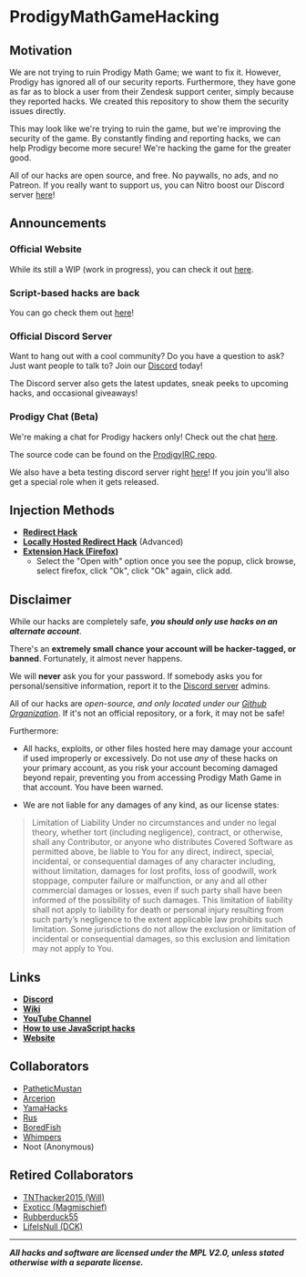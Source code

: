 # ProdigyMathGameHacking

## Motivation

We are not trying to ruin Prodigy Math Game; we want to fix it. However, Prodigy has ignored all of our security reports. Furthermore, they have gone as far as to block a user from their Zendesk support center, simply because they reported hacks. We created this repository to show them the security issues directly.

This may look like we're trying to ruin the game, but we're improving the security of the game. By constantly finding and reporting hacks, we can help Prodigy
become more secure! We're hacking the game for the greater good.

All of our hacks are open source, and free. No paywalls, no ads, and no Patreon. If you really want to support us, you can Nitro boost our Discord server [here](https://discord.gg/XQDfbfq)!

## Announcements

### Official Website

While its still a WIP (work in progress), you can check it out [here](https://prodigyhacking.com/).

### Script-based hacks are back

You can go check them out [here](https://github.com/Prodigy-Hacking/ProdigyMathGameHacking/blob/master/hacks/Script-Based%20Hacks/)!

### Official Discord Server

Want to hang out with a cool community? Do you have a question to ask? Just want people to talk to? Join our [Discord](https://discord.gg/XQDfbfq) today!

The Discord server also gets the latest updates, sneak peeks to upcoming hacks, and occasional giveaways!

### Prodigy Chat (Beta)

We're making a chat for Prodigy hackers only! Check out the chat [here](http://prodigyhacking.ml:3000).

The source code can be found on the [ProdigyIRC repo](https://github.com/Prodigy-Hacking/ProdigyIRC).

We also have a beta testing discord server right [here](https://discord.gg/B5wgnRK)! If you join you'll
also get a special role when it gets released.

## Injection Methods

- **[Redirect Hack](https://github.com/Prodigy-Hacking/ProdigyMathGameHacking/wiki/Redirect-Hack)**
- **[Locally Hosted Redirect Hack](https://github.com/Prodigy-Hacking/Redirector#using-redirector-locally-advanced)** (Advanced)
- **[Extension Hack (Firefox)](/prodigy_math_game_hacking-1.0-fx.xpi?raw=true)**
  - Select the "Open with" option once you see the popup, click browse, select firefox, click "Ok", click "Ok" again, click add.

## Disclaimer

While our hacks are completely safe, ***you should only use hacks on an alternate account***.

There's an **extremely small chance your account will be hacker-tagged, or banned**. Fortunately, it almost never happens.

We will **never** ask you for your password. If somebody asks you for personal/sensitive information, report it to the [Discord server](https://discord.gg/XQDfbfq) admins.

All of our hacks are *open-source, and only located under our [Github Organization](https://github.com/Prodigy-Hacking)*.
If it's not an official repository, or a fork, it may not be safe!

Furthermore:

- All hacks, exploits, or other files hosted here may damage your account if used improperly or excessively. Do not use *any* of these hacks on your primary account, as you risk your account becoming damaged beyond repair, preventing you from accessing Prodigy Math Game in that account. You have been warned.

- We are not liable for any damages of any kind, as our license states:

> Limitation of Liability
> Under no circumstances and under no legal theory, whether tort (including negligence), contract, or otherwise, shall any Contributor, or anyone who distributes Covered Software as permitted above, be liable to You for any direct, indirect, special, incidental, or consequential damages of any character including, without limitation, damages for lost profits, loss of goodwill, work stoppage, computer failure or malfunction, or any and all other commercial damages or losses, even if such party shall have been informed of the possibility of such damages. This limitation of liability shall not apply to liability for death or personal injury resulting from such party’s negligence to the extent applicable law prohibits such limitation. Some jurisdictions do not allow the exclusion or limitation of incidental or consequential damages, so this exclusion and limitation may not apply to You.

## Links

- **[Discord](https://discord.gg/XQDfbfq)**
- **[Wiki](https://github.com/Prodigy-Hacking/ProdigyMathGameHacking/wiki)**
- **[YouTube Channel](https://www.youtube.com/channel/UChIRMY6SdQrcADVscWTVv9A)**
- **[How to use JavaScript hacks](https://github.com/Prodigy-Hacking/ProdigyMathGameHacking/wiki/How-to-use-Javascript-Hacks)**
- **[Website](http://prodigyhacking.com/)**

## Collaborators

- [PatheticMustan](https://github.com/PatheticMustan)
- [Arcerion](https://github.com/ArcerionDev)
- [YamaHacks](https://github.com/YamaHacks)
- [Rus](https://github.com/UntrustableRus)
- [BoredFish](https://github.com/BoredFishRE)
- [Whimpers](https://github.com/KryptoCrash)
- Noot (Anonymous)

## Retired Collaborators

- [TNThacker2015 (Will)](https://github.com/TNThacker2015)
- [Exoticc (Magmischief)](https://github.com/Exoticc)
- [Rubberduck55](https://github.com/Rubberduck55)
- [LifeIsNull (DCK)](https://github.com/LifeIsNull)

----
***All hacks and software are licensed under the MPL V2.0, unless stated otherwise with a separate license.***

